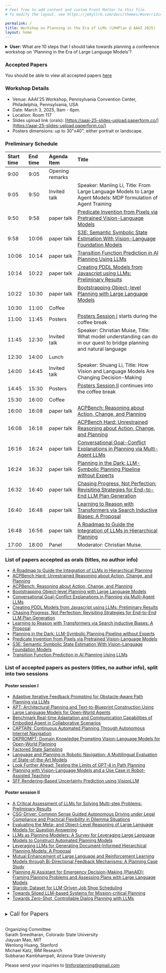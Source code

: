 ```yaml
---
# Feel free to add content and custom Front Matter to this file.
# To modify the layout, see https://jekyllrb.com/docs/themes/#overriding-theme-defaults

permalink: /
title: Workshop on Planning in the Era of LLMs (LM4Plan @ AAAI 2025)
layout: home
---
```


<details>
  <summary><strong>User:</strong> What are 10 steps that I should take towards planning a conference workshop on 'Planning in the Era of Large Language Models'?
  </summary>
 
<br>
 <strong>GPT4:</strong> Organizing a conference workshop on "Planning in the Era of Large Language Models" is an exciting endeavor. The topic is increasingly relevant, and there's a lot to consider both in terms of content and logistics. Here's a 10-step plan to get you started:

<br><br>Step 1: Clearly Define Objectives and Scope<br>
Start by identifying the objectives you want the workshop to achieve. Is it an academic forum, a practical skills-building workshop, or a networking event? The scope could range from ethical considerations to technical aspects, or could encompass all of these.

<br><br>Step 2: Identify Your Target Audience<br>
Who would benefit the most from your workshop? Academics, industry professionals, or students? The audience you target will inform many of your subsequent decisions, from speakers to the types of activities and presentations.

<br><br>Step 3: Assemble a Team<br>
Organizing a workshop is a complex task that usually requires a team. This may include co-chairs, volunteers, and administrative support. You'll need people to handle logistics, outreach, content creation, and day-of-event activities.

<br><br>Step 4: Secure Funding and Sponsorships<br>
The financial aspect is critical. You'll need to prepare a budget that includes venue costs, speakers' fees (if applicable), catering, equipment rentals, and marketing. Sponsorships can help cover some of these costs and add credibility to your event.

<br><br>Step 5: Decide on a Date and Location<br>
Choose a date that doesn't conflict with other major events in the same field. The location should be convenient for your target audience. Due to the global relevance of large language models, consider also offering a virtual participation option.

<br><br>Step 6: Call for Speakers and Topics<br>
Put out a call for papers or speakers, depending on the format of your workshop. You may also personally invite key figures in the field. Decide on the type of content you want (e.g., lectures, panel discussions, hands-on sessions).

<br><br>Step 7: Promote the Event<br>
Use social media, academic journals, and community outreach to promote the event. You could also partner with universities, companies, and online forums to get the word out.

<br><br>Step 8: Review Submissions and Confirm Speakers<br>
If you've called for papers or speaker proposals, you'll need a review process. This may involve peer reviews or an advisory committee. Confirm your speakers well in advance and provide them with any logistical information they may need.

<br><br>Step 9: Logistics and Rehearsal<br>
Prepare all the logistical details such as registration, badges, technical setup, and any workshop materials. If possible, do a dry run a day before the workshop to ensure that everything runs smoothly.

<br><br>Step 10: Conduct the Workshop and Collect Feedback<br>
On the day of the event, make sure you have a team to manage different aspects, from registration to managing Q&A sessions. After the event, send out surveys to collect feedback for future improvements.

<br><br>Remember to document the proceedings and share them with participants afterward, and perhaps consider publishing a summary or report to reach a wider audience and contribute to the field.

</details>

### Accepted Papers

You should be able to view all accepted papers [here](https://openreview.net/group?id=AAAI.org/2025/Workshop/LM4Plan#tab-accept)


### Workshop Details

* Venue: AAAI’25 Workshop, Pennsylvania Convention Center, Philadelphia, Pennsylvania, USA  
* Date: March 3, 2025, 9am - 6pm.
* Location: Room 117
* Slides upload link (orals): [https://aaai-25-slides-upload.paperform.co/](https://aaai-25-slides-upload.paperform.co/)
* Posters dimensions: up to 30"x40", either portrait or landscape. 


### Preliminary Schedule

|Start time	|	End time | Agenda Item | Title |
|:----------|:---------|:------------|:------|
|9:00	|	9:05	|	Opening remarks	|		|	  
|9:05	|	9:50	|	Invited talk	|	Speaker: Manling Li, Title: From Large Language Models to Large Agent Models: MDP formulation of Agent Training	|	  
|9:50	|	9:58	|	paper talk	|	[Predicate Invention from Pixels via Pretrained Vision-Language Models](https://openreview.net/pdf?id=YwwRffI6UT)	|	  
|9:58	|	10:06	|	paper talk	|	[S3E: Semantic Symbolic State Estimation With Vision-Language Foundation Models](https://openreview.net/pdf?id=RKfBy2wlST)	|	  
|10:06	|	10:14	|	paper talk	|	[Transition Function Prediction in AI Planning Using LLMs](https://openreview.net/pdf?id=SPRYlWKaPj)	|	  
|10:14	|	10:22	|	paper talk	|	[Creating PDDL Models from Javascript using LLMs: Preliminary Results](https://openreview.net/pdf?id=VyTxXSPmbE)	|	  
|10:22	|	10:30	|	paper talk	|	[Bootstrapping Object-level Planning with Large Language Models](https://openreview.net/pdf?id=XNCKQNvUvg)	|	  
|10:30	|	11:00	|	Coffee	|		||	  
|11:00	|	11:45	|	Posters | [Posters Session I](#poster-session-i) starts during the coffee break	|
|11:45	|	12:30	|	Invited talk	|	Speaker: Christian Muise, Title: What model understanding can do in our quest to bridge planning and natural language|  
|12:30	|	14:00	|	Lunch	|		||	  
|14:00	|	14:45	|	Invited talk	|	Speaker: Shuang Li, Title: How Vision and Language Models Are Changing Decision-Making	|	  
|14:45	|	15:30	|	Posters	| [Posters Session II](#poster-session-ii) continues into the coffee break	|
|15:30	|	16:00	|	Coffee	|		|
|16:00	|	16:08	|	paper talk	|	[ACPBench: Reasoning about Action, Change, and Planning](https://openreview.net/pdf?id=vJHK763QuB)	|	  
|16:08	|	16:16	|	paper talk	|	[ACPBench Hard: Unrestrained Reasoning about Action, Change, and Planning](https://openreview.net/pdf?id=cfsVixNuJw)	|	  
|16:16	|	16:24	|	paper talk	|	[Conversational Goal-Conflict Explanations in Planning via Multi-Agent LLMs](https://openreview.net/pdf?id=Ys875Rgl4o)	|	  
|16:24	|	16:32	|	paper talk	|	[Planning in the Dark: LLM-Symbolic Planning Pipeline without Experts](https://openreview.net/pdf?id=AC92QO2TjA)	|	  
|16:32	|	16:40	|	paper talk	|	[Chasing Progress, Not Perfection: Revisiting Strategies for End-to-End LLM Plan Generation](https://openreview.net/pdf?id=sPEU215XzS)	|	  
|16:40	|	16:48	|	paper talk	|	[Learning to Reason with Transformers via Search Inductive Biases: A Proposal](https://openreview.net/pdf?id=Wg7JuJtw9M)		|	  
|16:48	|	16:56	|	paper talk	|	[A Roadmap to Guide the Integration of LLMs in Hierarchical Planning](https://openreview.net/pdf?id=q3XpgsgwXX)	|	  
|17:00	|	18:00	|	Panel	|	Moderator: Christian Muise. 	|



### List of papers accepted as orals (titles, no author info)
<!-- * A Roadmap to Guide the Integration of LLMs in Hierarchical Planning
* ACPBench Hard: Unrestrained Reasoning about Action, Change, and Planning
* ACPBench: Reasoning about Action, Change, and Planning
* Bootstrapping Object-level Planning with Large Language Models
* Conversational Goal-Conflict Explanations in Planning via Multi-Agent LLMs
* Creating PDDL Models from Javascript using LLMs: Preliminary Results
* Chasing Progress, Not Perfection: Revisiting Strategies for End-to-End LLM Plan Generation
* Learning to Reason with Transformers via Search Inductive Biases: A Proposal
* Planning in the Dark: LLM-Symbolic Planning Pipeline without Experts
* Predicate Invention from Pixels via Pretrained Vision-Language Models
* S3E: Semantic Symbolic State Estimation With Vision-Language Foundation Models
* Transition Function Prediction in AI Planning Using LLMs
 -->
* [A Roadmap to Guide the Integration of LLMs in Hierarchical Planning](https://openreview.net/pdf?id=q3XpgsgwXX)
* [ACPBench Hard: Unrestrained Reasoning about Action, Change, and Planning](https://openreview.net/pdf?id=cfsVixNuJw)
* [ACPBench: Reasoning about Action, Change, and Planning](https://openreview.net/pdf?id=vJHK763QuB)
* [Bootstrapping Object-level Planning with Large Language Models](https://openreview.net/pdf?id=XNCKQNvUvg)
* [Conversational Goal-Conflict Explanations in Planning via Multi-Agent LLMs](https://openreview.net/pdf?id=Ys875Rgl4o)
* [Creating PDDL Models from Javascript using LLMs: Preliminary Results](https://openreview.net/pdf?id=VyTxXSPmbE)
* [Chasing Progress, Not Perfection: Revisiting Strategies for End-to-End LLM Plan Generation](https://openreview.net/pdf?id=sPEU215XzS)
* [Learning to Reason with Transformers via Search Inductive Biases: A Proposal](https://openreview.net/pdf?id=Wg7JuJtw9M)
* [Planning in the Dark: LLM-Symbolic Planning Pipeline without Experts](https://openreview.net/pdf?id=AC92QO2TjA)
* [Predicate Invention from Pixels via Pretrained Vision-Language Models](https://openreview.net/pdf?id=YwwRffI6UT)
* [S3E: Semantic Symbolic State Estimation With Vision-Language Foundation Models](https://openreview.net/pdf?id=RKfBy2wlST)
* [Transition Function Prediction in AI Planning Using LLMs](https://openreview.net/pdf?id=SPRYlWKaPj)

### List of accepted papers as posters (titles, no author info), split into two sessions
#### Poster session I
<!-- * Adaptive Iterative Feedback Prompting for Obstacle-Aware Path Planning via LLMs
* APT: Architectural Planning and Text-to-Blueprint Construction Using Large Language Models for Open-World Agents
* Benchmark Real-time Adaptation and Communication Capabilities of Embodied Agent in Collaborative Scenarios
* CAPTAIN: Continuous Automated Planning Through Autonomous Internet Navigation
* DKPROMPT: Domain Knowledge Prompting Vision-Language Models for Open-World Planning
* Factored State Sampling
* Language and Planning in Robotic Navigation: A Multilingual Evaluation of State-of-the-Art Models
* Look Further Ahead: Testing the Limits of GPT-4 in Path Planning
* Planning with Vision-Language Models and a Use Case in Robot-Assisted Teaching
* SFF Rendering-Based Uncertainty Prediction using VisionLLM 
-->
* [Adaptive Iterative Feedback Prompting for Obstacle-Aware Path Planning via LLMs](https://openreview.net/pdf?id=M4rLudFbT2)
* [APT: Architectural Planning and Text-to-Blueprint Construction Using Large Language Models for Open-World Agents](https://openreview.net/pdf?id=PCE0vO1sZx)
* [Benchmark Real-time Adaptation and Communication Capabilities of Embodied Agent in Collaborative Scenarios](https://openreview.net/pdf?id=FgYVFY6HmV)
* [CAPTAIN: Continuous Automated Planning Through Autonomous Internet Navigation](https://openreview.net/pdf?id=OkvQyqv9H5)
* [DKPROMPT: Domain Knowledge Prompting Vision-Language Models for Open-World Planning](https://openreview.net/pdf?id=ANXjmdDQyV)
* [Factored State Sampling](https://openreview.net/pdf?id=n1R3V9CvWE)
* [Language and Planning in Robotic Navigation: A Multilingual Evaluation of State-of-the-Art Models](https://openreview.net/pdf?id=kF8agkutXD)
* [Look Further Ahead: Testing the Limits of GPT-4 in Path Planning](https://openreview.net/pdf?id=ElapCti3nn)
* [Planning with Vision-Language Models and a Use Case in Robot-Assisted Teaching](https://openreview.net/pdf?id=l2pA2WDB3r)
* [SFF Rendering-Based Uncertainty Prediction using VisionLLM](https://openreview.net/pdf?id=q8ptjh1pDl)

#### Poster session II
<!-- * A Critical Assessment of LLMs for Solving Multi-Step Problems: Preliminary Results
* CSG-Driver: Common Sense Guided Autonomous Driving under Legal Compliance and Practical Flexibility in Dilemma Situations
* Evaluating the Meta- and Object-Level Reasoning of Large Language Models for Question Answering
* Leveraging Large Language Models for Automated Planning and Model Construction: A Survey
* Leveraging LLMs for Generating Document-Informed Hierarchical Planning Models: A Proposal
* Mutual Enhancement of Large Language and Reinforcement Learning Models through Bi-Directional Feedback Mechanisms: A Planning Case Study
* Planning AI Assistant for Emergency Decision-Making (PlanAID): Framing Planning Problems and Assessing Plans with Large Language Models
* Starjob: Dataset for LLM-Driven Job Shop Scheduling
* Towards Siloed LLM-based Systems for Mission-critical Planning
* Towards Zero-Shot, Controllable Dialog Planning with LLMs 
-->
* [A Critical Assessment of LLMs for Solving Multi-step Problems: Preliminary Results](https://openreview.net/pdf?id=kFrqoVtMIy)
* [CSG-Driver: Common Sense Guided Autonomous Driving under Legal Compliance and Practical Flexibility in Dilemma Situations](https://openreview.net/pdf?id=E3swRac5qu)
* [Evaluating the Meta- and Object-Level Reasoning of Large Language Models for Question Answering](https://openreview.net/pdf?id=0mwBpOBBPR)
* [LLMs as Planning Modelers: A Survey for Leveraging Large Language Models to Construct Automated Planning Models](https://openreview.net/pdf?id=ebJIJkQjcE)
* [Leveraging LLMs for Generating Document-Informed Hierarchical Planning Models: A Proposal](https://openreview.net/pdf?id=QQltS3Nxj9)
* [Mutual Enhancement of Large Language and Reinforcement Learning Models through Bi-Directional Feedback Mechanisms: A Planning Case Study](https://openreview.net/pdf?id=nQ0LC1bdlU)
* [Planning AI Assistant for Emergency Decision-Making (PlanAID): Framing Planning Problems and Assessing Plans with Large Language Models](https://openreview.net/pdf?id=LebubIfqae)
* [Starjob: Dataset for LLM-Driven Job Shop Scheduling](https://openreview.net/pdf?id=0oSusu9nE6)
* [Towards Siloed LLM-based Systems for Mission-critical Planning](https://openreview.net/pdf?id=JElL1aUprz)
* [Towards Zero-Shot, Controllable Dialog Planning with LLMs](https://openreview.net/pdf?id=nnXfQvOWpQ)


<!-- * A Critical Assessment of LLMs for Solving Multi-Step Problems: Preliminary Results
* Adaptive Iterative Feedback Prompting for Obstacle-Aware Path Planning via LLMs
* APT: Architectural Planning and Text-to-Blueprint Construction Using Large Language Models for Open-World Agents
* Benchmark Real-time Adaptation and Communication Capabilities of Embodied Agent in Collaborative Scenarios
* CAPTAIN: Continuous Automated Planning Through Autonomous Internet Navigation
* CSG-Driver: Common Sense Guided Autonomous Driving under Legal Compliance and Practical Flexibility in Dilemma Situations
* DKPROMPT: Domain Knowledge Prompting Vision-Language Models for Open-World Planning
* Evaluating the Meta- and Object-Level Reasoning of Large Language Models for Question Answering
* Factored State Sampling
* Language and Planning in Robotic Navigation: A Multilingual Evaluation of State-of-the-Art Models
* Leveraging Large Language Models for Automated Planning and Model Construction: A Survey
* Leveraging LLMs for Generating Document-Informed Hierarchical Planning Models: A Proposal
* Look Further Ahead: Testing the Limits of GPT-4 in Path Planning
* Mutual Enhancement of Large Language and Reinforcement Learning Models through Bi-Directional Feedback Mechanisms: A Planning Case Study
* Planning AI Assistant for Emergency Decision-Making (PlanAID): Framing Planning Problems and Assessing Plans with Large Language Models
* Planning with Vision-Language Models and a Use Case in Robot-Assisted Teaching
* SFF Rendering-Based Uncertainty Prediction using VisionLLM
* Starjob: Dataset for LLM-Driven Job Shop Scheduling
* Towards Siloed LLM-based Systems for Mission-critical Planning
* Towards Zero-Shot, Controllable Dialog Planning with LLMs -->


<br>

<details>
  <summary>
      <p style="font-size:18px; display:inline">Call for Papers</p>
</summary>


#### Overview

<p>
<strong>Large Language Models (LLMs) are a disruptive force</strong>, changing how research was done in many sub-areas of AI. Planning is one of the last bastions that remain standing. The focus of this workshop is on the questions in the intersection of these areas. Some of the specific areas we would like to gain a better understanding in include: what LLMs can contribute to planning, how LLMs can/should be used, what are the pitfalls of using LLMs, what are the guarantees that can be obtained.
</p>

#### Workshop Topics

<p>
<strong>We are welcoming paper submissions on the following topics:</strong>
</p>
<ul>
        <li>Planning directly with pre-trained or fine-tuned LLMs.</li>
        <li>LLMs for (partial) model elicitation.</li>
        <li>LLMs for generating structured planning problem descriptions.</li>
        <li>LLMs for search guidance or search pruning.</li>
        <li>Validation/verification of plans, policies, or models.</li> 
        <!-- <li>Generalization in planning with LLMs.</li> -->
        <li>Planning for LLMs.</li>
        <li>Using LLMs to develop interfaces for planning-based systems.</li>
        <li>Using LLMs as a proxy for user preferences.</li>
  <!-- <li> Validation/verification of plans, policies, or models.</li> -->
<li> Generalization in planning and generalized planning with LLMs.</li>
<li> Using LLMs to develop interfaces for planning-related problems.</li>
<li> Other applications of LLMs in planning.</li>
<li> Other applications of large vision-language models (VLMs) in planning.</li>
<li> Planning for LLMs and VLMs.</li>
</ul>



#### Important Dates
Paper submission deadline: **November 29th, 2024, AoE**  (extended, final)  
Paper acceptance notification: **December 11th, 2024, AoE**  

AAAI will be in-person this year. Authors of accepted workshop papers are expected to register for the workshop, physically attend the conference and present in person.

#### Submission Details
We solicit workshop paper submissions relevant to the above call of the following types:

Long papers – up to 8 pages + unlimited references / appendices
Short papers – up to 4 pages + unlimited references / appendices


Paper submissions should be made through [OpenReview](https://openreview.net/group?id=AAAI.org/2025/Workshop/LM4Plan).

The review process is single blind by default, so please include author details. If the paper is currently under review at some other venue, we do allow an anonymized submission. To clarify, we do not enforce anonymity for submissions but do support it - authors' names will not be displayed on OpenReview during the review period. It is entirely up to the authors to decide whether they wish to anonymize the PDFs they submit.  

Please format submissions in AAAI style (see instructions in the [Author Kit](https://aaai.org/authorkit25) ). Authors submitting papers rejected from other conferences, please ensure you do your utmost to address the comments given by the reviewers.  
<!-- Please do not submit papers that are already accepted for the main AAAI conference to the workshop.  -->
<!-- The review process will be single blind (so please include author details), however we will allow for anonymized submissions if the paper is currently under review at some other venue.  
To clarify, we do not enforce anonymity for submissions and authors’ names will not be displayed on OpenReview during the review period. It is entirely up to the authors to decide whether they wish to anonymize the PDFs they submit. -->

Some accepted long papers will be invited for contributed talks. All accepted papers (long as well as short) will be given a slot in the poster presentation session.  
</details>

<br>

Organizing Committee  
Sarath Sreedharan,  Colorado State University  
Jiayuan Mao, MIT  
Wenlong Huang, Stanford  
Michael Katz, IBM Research  
Subbarao Kambhampati, Arizona State University  

Please send your inquiries to [llmforplanning@gmail.com](mailto:llmforplanning@gmail.com)
